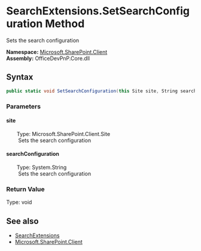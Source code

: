 # SearchExtensions.SetSearchConfiguration Method  
 Sets the search configuration   

**Namespace:** [Microsoft.SharePoint.Client](Microsoft.SharePoint.Client.md)  
**Assembly:** OfficeDevPnP.Core.dll  
## Syntax
```C#
public static void SetSearchConfiguration(this Site site, String searchConfiguration)
```
### Parameters
#### site  
&emsp;&emsp;Type: Microsoft.SharePoint.Client.Site  
&emsp;&emsp; Sets the search configuration   

  

#### searchConfiguration  
&emsp;&emsp;Type: System.String  
&emsp;&emsp; Sets the search configuration   

  

### Return Value
Type: void  

## See also
- [SearchExtensions](Microsoft.SharePoint.Client.SearchExtensions.md) 
- [Microsoft.SharePoint.Client](Microsoft.SharePoint.Client.md) 
